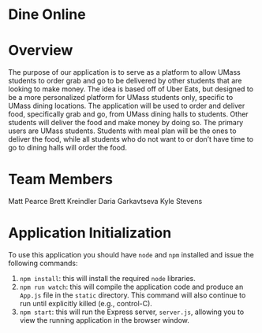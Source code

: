 # Dine Online

# Overview

The purpose of our application is to serve as a platform to allow UMass students to order grab and go to be delivered by other students that are looking to make money. The idea is based off of Uber Eats, but designed to be a more personalized platform for UMass students only, specific to UMass dining locations. 
The application will be used to order and deliver food, specifically grab and go, from UMass dining halls to students. Other students will deliver the food and make money by doing so.
The primary users are UMass students. Students with meal plan will be the ones to deliver the food, while all students who do not want to or don’t have time to go to dining halls will order the food.


# Team Members

Matt Pearce
Brett Kreindler
Daria Garkavtseva
Kyle Stevens

# Application Initialization

To use this application you should have `node` and `npm` installed and issue the following commands:

1. `npm install`: this will install the required `node` libraries.
2. `npm run watch`: this will compile the application code and produce an `App.js` file in the `static` directory. This command will also continue to run until explicitly killed (e.g., control-C).
3. `npm start`: this will run the Express server, `server.js`, allowing you to view the running application in the browser window.
